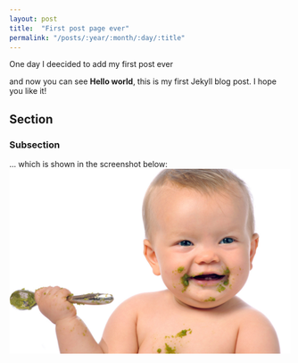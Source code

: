 ```yaml
---
layout: post
title:  "First post page ever"
permalink: "/posts/:year/:month/:day/:title"
---
```

One day I deecided to add my first post ever
<!--more-->
and now you can see **Hello world**, this is my first Jekyll blog post.
I hope you like it!

## Section

### Subsection

... which is shown in the screenshot below:
![My helpful screenshot](/assets/images/screenshot.jpg)